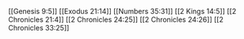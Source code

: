 [[Genesis 9:5]]
[[Exodus 21:14]]
[[Numbers 35:31]]
[[2 Kings 14:5]]
[[2 Chronicles 21:4]]
[[2 Chronicles 24:25]]
[[2 Chronicles 24:26]]
[[2 Chronicles 33:25]]
